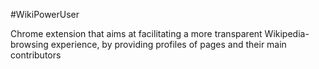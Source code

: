 #WikiPowerUser

Chrome extension that aims at facilitating a more transparent Wikipedia-browsing experience, by providing profiles of pages and their main contributors